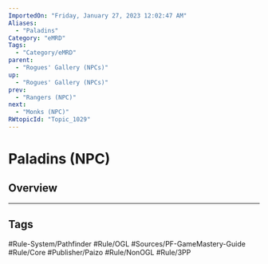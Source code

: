 ```yaml
---
ImportedOn: "Friday, January 27, 2023 12:02:47 AM"
Aliases:
  - "Paladins"
Category: "eMRD"
Tags:
  - "Category/eMRD"
parent:
  - "Rogues' Gallery (NPCs)"
up:
  - "Rogues' Gallery (NPCs)"
prev:
  - "Rangers (NPC)"
next:
  - "Monks (NPC)"
RWtopicId: "Topic_1029"
---
```

# Paladins (NPC)
## Overview

---
## Tags
#Rule-System/Pathfinder #Rule/OGL #Sources/PF-GameMastery-Guide #Rule/Core #Publisher/Paizo #Rule/NonOGL #Rule/3PP

